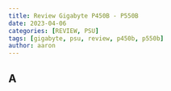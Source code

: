 ```yaml
---
title: Review Gigabyte P450B - P550B
date: 2023-04-06
categories: [REVIEW, PSU]
tags: [gigabyte, psu, review, p450b, p550b]
author: aaron
---
```


## A
